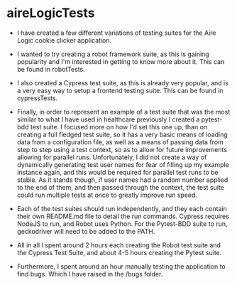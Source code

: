 # aireLogicTests

* I have created a few different variations of testing suites for the Aire Logic cookie clicker application.
* I wanted to try creating a robot framework suite, as this is gaining popularity and I'm interested in getting to know more about it. This can be found in robotTests.
* I also created a Cypress test suite, as this is already very popular, and is a very easy way to setup a frontend testing suite. This can be found in cypressTests.
* Finally, in order to represent an example of a test suite that was the most similar to what I have used in healthcare previously I created a pytest-bdd test suite. I focused more on how I'd set this one up, than on creating a full fledged test suite, so it has a very basic means of loading data from a configuration file, as well as a means of passing data from step to step using a test context, so as to allow for future improvements allowing for parallel runs. Unfortunately, I did not create a way of dynamically generating test user names for fear of filling up my example instance again, and this would be required for parallel test runs to be stable. As it stands though, if user names had a random number applied to the end of them, and then passed through the context, the test suite could run multiple tests at once to greatly improve run speed.

* Each of the test suites should run independently, and they each contain their own README.md file to detail the run commands. Cypress requires NodeJS to run, and Robot uses Python. For the Pytest-BDD suite to run, geckodriver will need to be added to the PATH.

* All in all I spent around 2 hours each creating the Robot test suite and the Cypress Test Suite, and about 4-5 hours creating the Pytest suite.

* Furthermore, I spent around an hour manually testing the application to find bugs. Which I have raised in the /bugs folder.